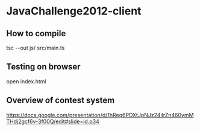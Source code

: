 JavaChallenge2012-client
=============

How to compile
-------------
tsc --out js/ src/main.ts


Testing on browser
-------------
open index.html

Overview of contest system
-------------
https://docs.google.com/presentation/d/1hReq6PDXtJpNJz24ilrZn460ymMTHdj2gcf6v-3f00Q/edit#slide=id.p34
